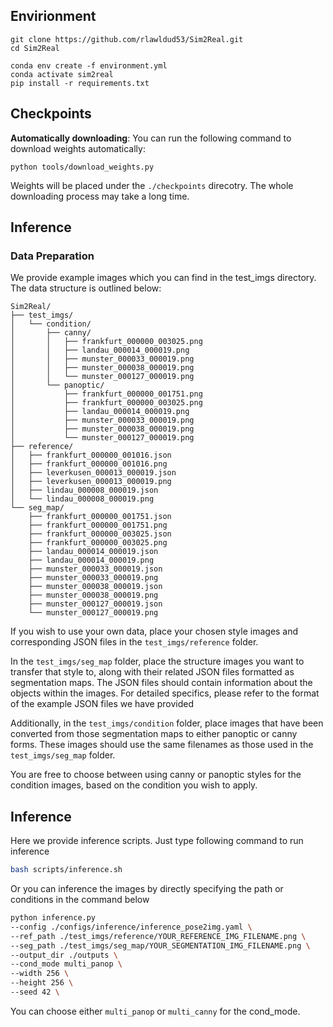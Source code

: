 ## Envirionment
```
git clone https://github.com/rlawldud53/Sim2Real.git
cd Sim2Real

conda env create -f environment.yml
conda activate sim2real
pip install -r requirements.txt
```
## Checkpoints
**Automatically downloading**: You can run the following command to download weights automatically: 
```shell
python tools/download_weights.py
```
Weights will be placed under the `./checkpoints` direcotry. The whole downloading process may take a long time.

## Inference
### Data Preparation
We provide example images which you can find in the test_imgs directory. The data structure is outlined below:
```
Sim2Real/
├── test_imgs/
│   └── condition/
│       ├── canny/
│       │   ├── frankfurt_000000_003025.png
│       │   ├── landau_000014_000019.png
│       │   ├── munster_000033_000019.png
│       │   ├── munster_000038_000019.png
│       │   └── munster_000127_000019.png
│       └── panoptic/
│           ├── frankfurt_000000_001751.png
│           ├── frankfurt_000000_003025.png
│           ├── landau_000014_000019.png
│           ├── munster_000033_000019.png
│           ├── munster_000038_000019.png
│           └── munster_000127_000019.png
├── reference/
│   ├── frankfurt_000000_001016.json
│   ├── frankfurt_000000_001016.png
│   ├── leverkusen_000013_000019.json
│   ├── leverkusen_000013_000019.png
│   ├── lindau_000008_000019.json
│   └── lindau_000008_000019.png
└── seg_map/
    ├── frankfurt_000000_001751.json
    ├── frankfurt_000000_001751.png
    ├── frankfurt_000000_003025.json
    ├── frankfurt_000000_003025.png
    ├── landau_000014_000019.json
    ├── landau_000014_000019.png
    ├── munster_000033_000019.json
    ├── munster_000033_000019.png
    ├── munster_000038_000019.json
    ├── munster_000038_000019.png
    ├── munster_000127_000019.json
    └── munster_000127_000019.png
```

If you wish to use your own data, place your chosen style images and corresponding JSON files in the `test_imgs/reference` folder.

In the `test_imgs/seg_map` folder, place the structure images you want to transfer that style to, along with their related JSON files formatted as segmentation maps. 
The JSON files should contain information about the objects within the images. For detailed specifics, please refer to the format of the example JSON files we have provided

Additionally, in the `test_imgs/condition` folder, place images that have been converted from those segmentation maps to either panoptic or canny forms. 
These images should use the same filenames as those used in the `test_imgs/seg_map` folder. 

You are free to choose between using canny or panoptic styles for the condition images, based on the condition you wish to apply.

## Inference 
Here we provide inference scripts. Just type following command to run inference
```bash
bash scripts/inference.sh
```
Or you can inference the images by directly specifying the path or conditions in the command below
```bash
python inference.py
--config ./configs/inference/inference_pose2img.yaml \
--ref_path ./test_imgs/reference/YOUR_REFERENCE_IMG_FILENAME.png \
--seg_path ./test_imgs/seg_map/YOUR_SEGMENTATION_IMG_FILENAME.png \
--output_dir ./outputs \
--cond_mode multi_panop \
--width 256 \
--height 256 \
--seed 42 \ 
```
You can choose either `multi_panop` or `multi_canny` for the cond_mode.
